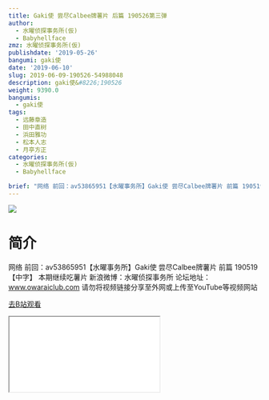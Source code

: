 ```yaml
---
title: Gaki使 尝尽Calbee牌薯片 后篇 190526第三弹
author:
  - 水曜侦探事务所(仮)
  - Babyhellface
zmz: 水曜侦探事务所(仮)
publishdate: '2019-05-26'
bangumi: gaki使
date: '2019-06-10'
slug: 2019-06-09-190526-54988048
description: gaki使&#8226;190526
weight: 9390.0
bangumis:
  - gaki使
tags:
  - 远藤章造
  - 田中直树
  - 浜田雅功
  - 松本人志
  - 月亭方正
categories:
  - 水曜侦探事务所(仮)
  - Babyhellface

brief: "网络 前回：av53865951【水曜事务所】Gaki使 尝尽Calbee牌薯片 前篇 190519【中字】 本期继续吃薯片 新浪微博：水曜侦探事务所 论坛地址：www.owaraiclub.com 请勿将视频链接分享至外网或上传至YouTube等视频网站"
---
```

![](https://raw.githubusercontent.com/tcgriffith/owaraisite/master/static/tmpimg/a530f5486e9c0d6cf6e974909c44ffe0cc9a98a7.jpg.480.jpg)
# 简介  
网络
前回：av53865951【水曜事务所】Gaki使 尝尽Calbee牌薯片 前篇 190519【中字】
本期继续吃薯片
新浪微博：水曜侦探事务所 论坛地址：www.owaraiclub.com
请勿将视频链接分享至外网或上传至YouTube等视频网站  

[去B站观看](https://www.bilibili.com/video/av54988048/)
<div class ="resp-container"><iframe class="testiframe" src="//player.bilibili.com/player.html?aid=54988048"", scrolling="no", allowfullscreen="true" > </iframe></div> 
